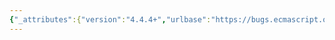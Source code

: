 ```yaml
---
{"_attributes":{"version":"4.4.4+","urlbase":"https://bugs.ecmascript.org/","maintainer":"dherman@mozilla.com"},"bug":{"bug_id":1462,"creation_ts":"2013-05-02 08:39:00 -0700","short_desc":"enable component watching extension for this bz instance","delta_ts":"2013-05-02 08:39:54 -0700","product":"TC39 Infrastructure","component":"bugzilla","version":"unspecified","rep_platform":"All","op_sys":"All","bug_status":"CONFIRMED","priority":"Normal","bug_severity":"enhancement","everconfirmed":true,"reporter":{"uid":"trbaker","name":"Trevor Baker"},"assigned_to":{"uid":"dherman","name":"Dave Herman"},"long_desc":{"commentid":3699,"comment_count":0,"who":{"uid":"trbaker","name":"Trevor Baker"},"bug_when":"2013-05-02 08:39:54 -0700","thetext":"Please enable Bugzilla's component watching feature for the ECMA instance, similar to what is installed on bmo\n \nreference:\nhttps://bugzilla.mozilla.org/show_bug.cgi?id=634531"}}}
---
```

